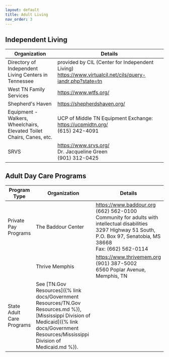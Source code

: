 ```yaml
---
layout: default
title: Adult Living
nav_order: 3
---
```

## Independent Living

| Organization | Details |
|---|---|
| Directory of Independent Living Centers in Tennessee | provided by CIL (Center for Independent Living) <https://www.virtualcil.net/cils/query-iandr.php?state=tn> |
| West TN Family Services | <https://www.wtfs.org/> |
| Shepherd's Haven | <https://shepherdshaven.org/> |
| Equipment - Walkers, Wheelchairs, Elevated Toilet Chairs, Canes, etc. | UCP of Middle TN Equipment Exchange: <https://ucpmidtn.org/><br>(615) 242-4091 |
| SRVS | <https://www.srvs.org/><br>Dr. Jacqueline Green<br>(901) 312-0425 |

## Adult Day Care Programs

| Program Type | Organization | Details |
|---|---|---|
| Private Pay Programs | The Baddour Center | <https://www.baddour.org><br>(662) 562-0100<br>Community for adults with intellectual disabilities<br>3297 Highway 51 South, P.O. Box 97, Senatobia, MS 38668<br>Fax: (662) 562-0114 |
| | Thrive Memphis | <https://www.thrivemem.org><br>(901) 387-5002<br>6560 Poplar Avenue, Memphis, TN |
| State Adult Care Programs | See [TN.Gov Resources]({% link docs/Government Resources/TN.Gov Resources.md %}), [Mississippi Division of Medicaid]({% link docs/Government Resources/Mississippi Division of Medicaid.md %}). | |
